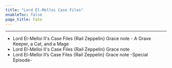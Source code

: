 ```yaml
---
title: "Lord El-Melloi Case Files"
enableToc: false
page_title: Fate
---
```


***

- Lord El-Melloi II's Case Files {Rail Zeppelin} Grace note - A Grave Keeper, a Cat, and a Mage
- Lord El-Melloi II's Case Files {Rail Zeppelin} Grace note
- Lord El-Melloi II’s Case Files {Rail Zeppelin} Grace note -Special Episode-